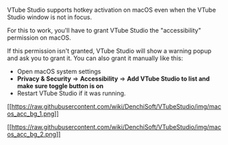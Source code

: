 VTube Studio supports hotkey activation on macOS even when the VTube Studio window is not in focus.

For this to work, you'll have to grant VTube Studio the "accessibility" permission on macOS.

If this permission isn't granted, VTube Studio will show a warning popup and ask you to grant it. You can also grant it manually like this:

* Open macOS system settings
* **Privacy & Security**  =>  **Accessibility**  => **Add VTube Studio to list and make sure toggle button is on**
* Restart VTube Studio if it was running.

[[https://raw.githubusercontent.com/wiki/DenchiSoft/VTubeStudio/img/macos_acc_bg_1.png]]

[[https://raw.githubusercontent.com/wiki/DenchiSoft/VTubeStudio/img/macos_acc_bg_2.png]]